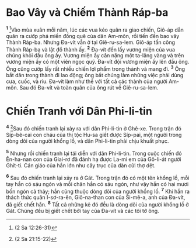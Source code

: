 # Bao Vây và Chiếm Thành Ráp-ba
<sup><b>1</b></sup> [^1@-cbca687a-5b7b-4c28-af17-b00293107c6e]Vào mùa xuân mỗi năm, lúc các vua kéo quân ra giao chiến, Giô-áp dẫn quân ra cướp phá miền đồng quê của dân Am-môn, rồi tiến đến bao vây Thành Ráp-ba. Nhưng Đa-vít vẫn ở tại Giê-ru-sa-lem. Giô-áp tấn công Thành Ráp-ba và lật đổ thành ấy. <sup><b>2</b></sup> Đa-vít đến lấy vương miện của vua chúng khỏi đầu ông ấy. Vương miện ấy cân nặng một ta-lâng vàng và trên vương miện ấy có một viên ngọc quý. Đa-vít đội vương miện ấy lên đầu ông. Ông cũng cướp lấy rất nhiều chiến lợi phẩm trong thành và mang đi. <sup><b>3</b></sup> Ông bắt dân trong thành đi lao động; ông bắt chúng làm những việc phải dùng cưa, cuốc, và rìu. Đa-vít làm như thế với tất cả các thành của người Am-môn. Sau đó Đa-vít và toàn quân của ông rút về Giê-ru-sa-lem.

# Chiến Tranh với Dân Phi-li-tin
<sup><b>4</b></sup> [^2@-cbca687a-5b7b-4c28-af17-b00293107c6e]Sau đó chiến tranh lại xảy ra với dân Phi-li-tin ở Ghê-xe. Trong trận đó Síp-bê-cai con cháu của thị tộc Hu-sa giết được Síp-pai, một người trong dòng dõi của người khổng lồ, và dân Phi-li-tin phải chịu khuất phục.

<sup><b>5</b></sup> Nhưng rồi chiến tranh lại tái diễn với dân Phi-li-tin. Trong cuộc chiến đó Ên-ha-nan con của Giai-rơ đã đánh hạ được La-mi em của Gô-li-át người Ghít-ti. Cán giáo của hắn lớn như cây trục của dàn cửi thợ dệt.

<sup><b>6</b></sup> Sau đó chiến tranh lại xảy ra ở Gát. Trong trận đó có một tên khổng lồ, mỗi tay hắn có sáu ngón và mỗi chân hắn có sáu ngón, như vậy hắn có hai mươi bốn ngón cả thảy; hắn cũng thuộc dòng dõi của người khổng lồ. <sup><b>7</b></sup> Khi hắn ra thách thức quân I-sơ-ra-ên, Giô-na-than con của Si-mê-a, anh của Đa-vít, đã giết chết hắn. <sup><b>8</b></sup> Tất cả những kẻ đó đều là dòng dõi của người khổng lồ ở Gát. Chúng đều bị giết chết bởi tay của Đa-vít và các tôi tớ ông.

[^1@-cbca687a-5b7b-4c28-af17-b00293107c6e]: (2 Sa 12:26-31)
[^2@-cbca687a-5b7b-4c28-af17-b00293107c6e]: (2 Sa 21:15-22)